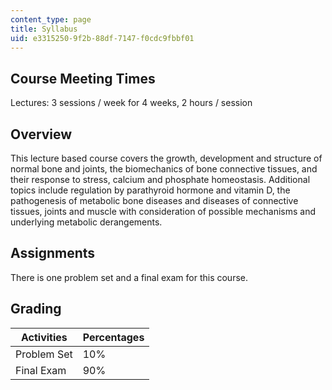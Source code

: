 ```yaml
---
content_type: page
title: Syllabus
uid: e3315250-9f2b-88df-7147-f0cdc9fbbf01
---
```


Course Meeting Times
--------------------

Lectures: 3 sessions / week for 4 weeks, 2 hours / session

Overview
--------

This lecture based course covers the growth, development and structure of normal bone and joints, the biomechanics of bone connective tissues, and their response to stress, calcium and phosphate homeostasis. Additional topics include regulation by parathyroid hormone and vitamin D, the pathogenesis of metabolic bone diseases and diseases of connective tissues, joints and muscle with consideration of possible mechanisms and underlying metabolic derangements.

Assignments
-----------

There is one problem set and a final exam for this course.

Grading
-------

| Activities | Percentages |
| --- | --- |
| Problem Set | 10% |
| Final Exam | 90%